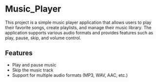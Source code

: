 # Music_Player

This project is a simple music player application that allows users to play their favorite songs, create playlists, and manage their music library. The application supports various audio formats and provides features such as play, pause, skip, and volume control.

## Features

- Play and pause music
- Skip the music track
- Support for multiple audio formats (MP3, WAV, AAC, etc.)

